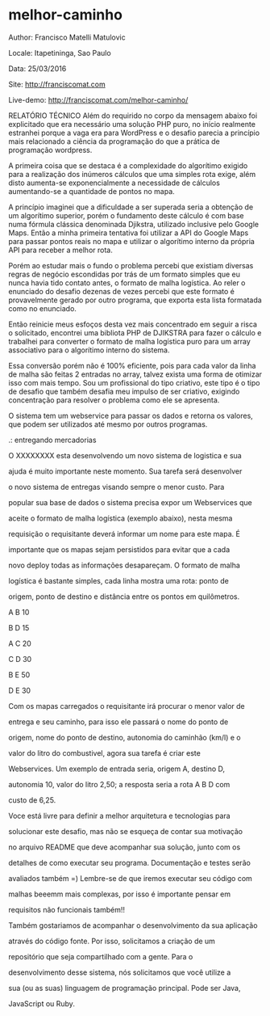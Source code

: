 # melhor-caminho
Author: Francisco Matelli Matulovic

Locale: Itapetininga, Sao Paulo

Data: 25/03/2016

Site: http://franciscomat.com

Live-demo: http://franciscomat.com/melhor-caminho/


RELATÓRIO TÉCNICO
Além do requirido no corpo da mensagem abaixo foi explicitado que era necessário uma solução PHP puro, no início realmente estranhei porque a vaga era para WordPress e o desafio parecia a princípio mais relacionado a ciência da programação do que a prática de programação wordpress.

A primeira coisa que se destaca é a complexidade do algorítimo exigido para a realização dos inúmeros cálculos que uma simples rota exige, além disto aumenta-se exponencialmente a necessidade de cálculos aumentando-se a quantidade de pontos no mapa. 

A princípio imaginei que a dificuldade a ser superada seria a obtenção de um algorítimo superior, porém o fundamento deste cálculo é com base numa fórmula clássica denominada Djikstra, utilizado inclusive pelo Google Maps. Então a minha primeira tentativa foi utilizar a API do Google Maps para passar pontos reais no mapa e utilizar o algorítimo interno da própria API para receber a melhor rota.

Porém ao estudar mais o fundo o problema percebi que existiam diversas regras de negócio escondidas por trás de um formato simples que eu nunca havia tido contato antes, o formato de malha logística. Ao reler o enunciado do desafio dezenas de vezes percebi que este formato é provavelmente gerado por outro programa, que exporta esta lista formatada como no enunciado.

Então reinicie meus esfoços desta vez mais concentrado em seguir a risca o solicitado, encontrei uma bibliota PHP de DJIKSTRA para fazer o cálculo e trabalhei para converter o formato de malha logística puro para um array associativo para o algorítimo interno do sistema.

Essa conversão porém não é 100% eficiente, pois para cada valor da linha de malha são feitas 2 entradas no array, talvez exista uma forma de otimizar isso com mais tempo. Sou um profissional do tipo criativo, este tipo é o tipo de desafio que também desafia meu impulso de ser criativo, exigindo concentração para resolver o problema como ele se apresenta.

O sistema tem um webservice para passar os dados e retorna os valores, que podem ser utilizados até mesmo por outros programas.

.: entregando mercadorias

O XXXXXXXX esta desenvolvendo um novo sistema de logistica e sua 

ajuda é muito importante neste momento. Sua tarefa será desenvolver 

o novo sistema de entregas visando sempre o menor custo. Para 

popular sua base de dados o sistema precisa expor um Webservices que 

aceite o formato de malha logística (exemplo abaixo), nesta mesma 

requisição o requisitante deverá informar um nome para este mapa. É 

importante que os mapas sejam persistidos para evitar que a cada 

novo deploy todas as informações desapareçam. O formato de malha 

logística é bastante simples, cada linha mostra uma rota: ponto de 

origem, ponto de destino e distância entre os pontos em quilômetros.

A B 10

B D 15

A C 20

C D 30

B E 50

D E 30

Com os mapas carregados o requisitante irá procurar o menor valor de 

entrega e seu caminho, para isso ele passará o nome do ponto de 

origem, nome do ponto de destino, autonomia do caminhão (km/l) e o 

valor do litro do combustivel, agora sua tarefa é criar este 

Webservices. Um exemplo de entrada seria, origem A, destino D, 

autonomia 10, valor do litro 2,50; a resposta seria a rota A B D com 

custo de 6,25.

Voce está livre para definir a melhor arquitetura e tecnologias para 

solucionar este desafio, mas não se esqueça de contar sua motivação 

no arquivo README que deve acompanhar sua solução, junto com os 

detalhes de como executar seu programa. Documentação e testes serão 

avaliados também =) Lembre-se de que iremos executar seu código com 

malhas beeemm mais complexas, por isso é importante pensar em 

requisitos não funcionais também!!

Também gostariamos de acompanhar o desenvolvimento da sua aplicação 

através do código fonte. Por isso, solicitamos a criação de um 

repositório que seja compartilhado com a gente. Para o 

desenvolvimento desse sistema, nós solicitamos que você utilize a 

sua (ou as suas) linguagem de programação principal. Pode ser Java, 

JavaScript ou Ruby.